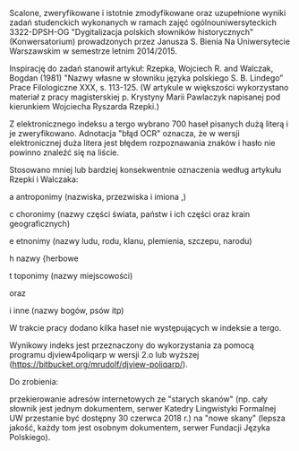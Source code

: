 Scalone, zweryfikowane i istotnie zmodyfikowane oraz uzupełnione
wyniki zadań studenckich wykonanych w ramach zajęć
ogólnouniwersyteckich 3322-DPSH-OG "Dygitalizacja polskich słowników
historycznych" (Konwersatorium) prowadzonych przez Janusza S. Bienia
Na Uniwersytecie Warszawskim w semestrze letnim 2014/2015.


Inspirację do zadań stanowił artykuł: Rzepka, Wojciech R. and Walczak,
Bogdan (1981) "Nazwy własne w słowniku języka polskiego S. B. Lindego”
Prace Filologiczne XXX, s. 113-125. (W artykule w większości
wykorzystano materiał z pracy magisterskiej p. Krystyny Marii
Pawlaczyk napisanej pod kierunkiem Wojciecha Ryszarda Rzepki.)

Z elektronicznego indeksu a tergo wybrano 700 haseł pisanych dużą
literą i je zweryfikowano. Adnotacja "błąd OCR" oznacza, że w wersji
elektronicznej duża litera jest błędem rozpoznawania znaków i hasło
nie powinno znaleźć się na liście.

Stosowano mniej lub bardziej konsekwentnie oznaczenia według artykułu
Rzepki i Walczaka:

a antroponimy (nazwiska, przezwiska i imiona ,)

c choronimy (nazwy części świata, państw i ich części oraz krain
    geograficznych)

e etnonimy (nazwy ludu, rodu, klanu, plemienia, szczepu,
    narodu)

h nazwy {herbowe

t toponimy (nazwy miejscowości)


oraz

i inne (nazwy bogów, psów itp)

W trakcie pracy dodano kilka haseł nie występujących w indeksie a
tergo.

Wynikowy indeks jest przeznaczony do wykorzystania za pomocą programu
djview4poliqarp w wersji 2.o lub wyższej
(https://bitbucket.org/mrudolf/djview-poliqarp/).


Do zrobienia:

przekierowanie adresów internetowych ze "starych skanów" (np. cały
słownik jest jednym dokumentem, serwer Katedry Lingwistyki Formalnej
UW przestanie być dostępny 30 czerwca 2018 r.) na "nowe skany" (lepsza
jakość, każdy tom jest osobnym dokumentem, serwer Fundacji Języka
Polskiego).
